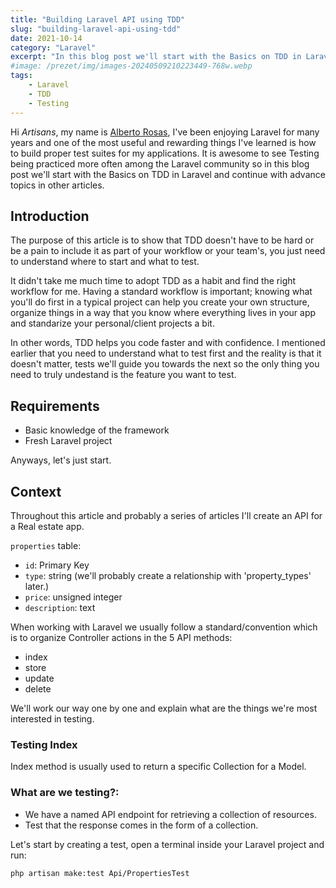 ```yaml
---
title: "Building Laravel API using TDD"
slug: "building-laravel-api-using-tdd"
date: 2021-10-14
category: "Laravel"
excerpt: "In this blog post we'll start with the Basics on TDD in Laravel"
#image: /prezet/img/images-20240509210223449-768w.webp
tags:   
    - Laravel
    - TDD
    - Testing
---
```


Hi _Artisans_, my name is [Alberto Rosas](https://alberto-rosas.dev/), I've been enjoying Laravel for many years and one of the most useful and rewarding things I've learned is how to build proper test suites for my applications. It is awesome to see Testing being practiced more often among the Laravel community so in this blog post we'll start with the Basics on TDD in Laravel and continue with advance topics in other articles.

## Introduction

The purpose of this article is to show that TDD doesn't have to be hard or be a pain to include it as part of your workflow or your team's, you just need to understand where to start and what to test.

It didn't take me much time to adopt TDD as a habit and find the right workflow for me. Having a standard workflow is important; knowing what you'll do first in a typical project can help you create your own structure, organize things in a way that you know where everything lives in your app and standarize your personal/client projects a bit.

In other words, TDD helps you code faster and with confidence. I mentioned earlier that you need to understand what to test first and the reality is that it doesn't matter, tests we'll guide you towards the next so the only thing you need to truly undestand is the feature you want to test.


## Requirements

- Basic knowledge of the framework
- Fresh Laravel project

Anyways, let's just start.

## Context

Throughout this article and probably a series of articles I'll create an API for a Real estate app.

`properties` table:

- `id`: Primary Key
- `type`: string (we'll probably create a relationship with 'property_types' later.)
- `price`: unsigned integer
- `description`: text

When working with Laravel we usually follow a standard/convention which is to organize Controller actions in the 5 API methods:

- index
- store
- update
- delete

We'll work our way one by one and explain what are the things we're most interested in testing.

### Testing Index

Index method is usually used to return a specific Collection for a Model.

### What are we testing?:

- We have a named API endpoint for retrieving a collection of resources.
- Test that the response comes in the form of a collection.

Let's start by creating a test, open a terminal inside your Laravel project and run:

```bash
php artisan make:test Api/PropertiesTest
```
